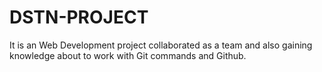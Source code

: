 # DSTN-PROJECT
It is an Web Development project collaborated as a team and also gaining knowledge about to work with Git commands and Github.
